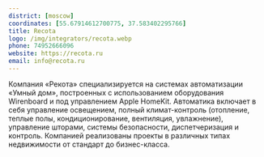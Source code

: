 ```yaml
---
district: [moscow]
coordinates: [55.67914612700775, 37.583402295766]
title: Recota
logo: /img/integrators/recota.webp
phone: 74952666096
website: https://recota.ru
email: info@recota.ru
---
```


Компания «Рекота» специализируется на системах автоматизации «Умный дом», построенных с использованием оборудования Wirenboard и под управлением Apple HomeKit. Автоматика включает в себя управление освещением, полный климат-контроль (отопление, теплые полы, кондиционирование, вентиляция, увлажнение), управление шторами, системы безопасности, диспетчеризация и контроль. Компанией реализованы проекты в различных типах недвижимости от стандарт до бизнес-класса.
